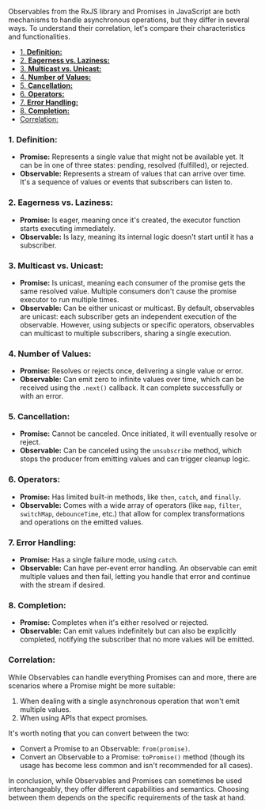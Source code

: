 Observables from the RxJS library and Promises in JavaScript are both mechanisms to handle asynchronous operations, but they differ in several ways. To understand their correlation, let's compare their characteristics and functionalities.

- [1. **Definition:**](#1-definition)
- [2. **Eagerness vs. Laziness:**](#2-eagerness-vs-laziness)
- [3. **Multicast vs. Unicast:**](#3-multicast-vs-unicast)
- [4. **Number of Values:**](#4-number-of-values)
- [5. **Cancellation:**](#5-cancellation)
- [6. **Operators:**](#6-operators)
- [7. **Error Handling:**](#7-error-handling)
- [8. **Completion:**](#8-completion)
- [Correlation:](#correlation)

### 1. **Definition:**

- **Promise:** Represents a single value that might not be available yet. It can be in one of three states: pending, resolved (fulfilled), or rejected.
- **Observable:** Represents a stream of values that can arrive over time. It's a sequence of values or events that subscribers can listen to.

### 2. **Eagerness vs. Laziness:**

- **Promise:** Is eager, meaning once it's created, the executor function starts executing immediately.
- **Observable:** Is lazy, meaning its internal logic doesn't start until it has a subscriber.

### 3. **Multicast vs. Unicast:**

- **Promise:** Is unicast, meaning each consumer of the promise gets the same resolved value. Multiple consumers don't cause the promise executor to run multiple times.
- **Observable:** Can be either unicast or multicast. By default, observables are unicast: each subscriber gets an independent execution of the observable. However, using subjects or specific operators, observables can multicast to multiple subscribers, sharing a single execution.

### 4. **Number of Values:**

- **Promise:** Resolves or rejects once, delivering a single value or error.
- **Observable:** Can emit zero to infinite values over time, which can be received using the `.next()` callback. It can complete successfully or with an error.

### 5. **Cancellation:**

- **Promise:** Cannot be canceled. Once initiated, it will eventually resolve or reject.
- **Observable:** Can be canceled using the `unsubscribe` method, which stops the producer from emitting values and can trigger cleanup logic.

### 6. **Operators:**

- **Promise:** Has limited built-in methods, like `then`, `catch`, and `finally`.
- **Observable:** Comes with a wide array of operators (like `map`, `filter`, `switchMap`, `debounceTime`, etc.) that allow for complex transformations and operations on the emitted values.

### 7. **Error Handling:**

- **Promise:** Has a single failure mode, using `catch`.
- **Observable:** Can have per-event error handling. An observable can emit multiple values and then fail, letting you handle that error and continue with the stream if desired.

### 8. **Completion:**

- **Promise:** Completes when it's either resolved or rejected.
- **Observable:** Can emit values indefinitely but can also be explicitly completed, notifying the subscriber that no more values will be emitted.

### Correlation:

While Observables can handle everything Promises can and more, there are scenarios where a Promise might be more suitable:

1. When dealing with a single asynchronous operation that won't emit multiple values.
2. When using APIs that expect promises.

It's worth noting that you can convert between the two:

- Convert a Promise to an Observable: `from(promise)`.
- Convert an Observable to a Promise: `toPromise()` method (though its usage has become less common and isn't recommended for all cases).

In conclusion, while Observables and Promises can sometimes be used interchangeably, they offer different capabilities and semantics. Choosing between them depends on the specific requirements of the task at hand.